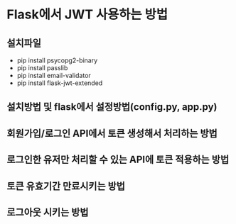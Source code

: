 # Flask에서 JWT 사용하는 방법
## 설치파일
- pip install psycopg2-binary
- pip install passlib
- pip install email-validator
- pip install flask-jwt-extended
## 설치방법 및 flask에서 설정방법(config.py, app.py)
## 회원가입/로그인 API에서 토큰 생성해서 처리하는 방법
## 로그인한 유저만 처리할 수 있는 API에 토큰 적용하는 방법
## 토큰 유효기간 만료시키는 방법
## 로그아웃 시키는 방법